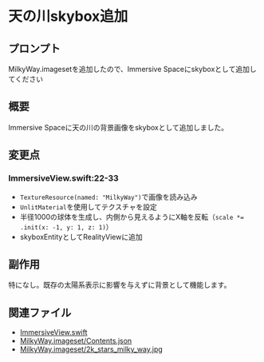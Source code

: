# 天の川skybox追加

## プロンプト
MilkyWay.imagesetを追加したので、Immersive Spaceにskyboxとして追加してください

## 概要
Immersive Spaceに天の川の背景画像をskyboxとして追加しました。

## 変更点

### ImmersiveView.swift:22-33
- `TextureResource(named: "MilkyWay")`で画像を読み込み
- `UnlitMaterial`を使用してテクスチャを設定
- 半径1000の球体を生成し、内側から見えるようにX軸を反転（`scale *= .init(x: -1, y: 1, z: 1)`）
- skyboxEntityとしてRealityViewに追加

## 副作用
特になし。既存の太陽系表示に影響を与えずに背景として機能します。

## 関連ファイル
- [ImmersiveView.swift](../SolarSystemClaudeCode/ImmersiveView.swift)
- [MilkyWay.imageset/Contents.json](../SolarSystemClaudeCode/Assets.xcassets/MilkyWay.imageset/Contents.json)
- [MilkyWay.imageset/2k_stars_milky_way.jpg](../SolarSystemClaudeCode/Assets.xcassets/MilkyWay.imageset/2k_stars_milky_way.jpg)
